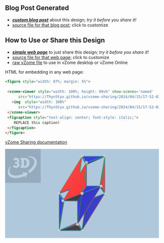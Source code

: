 
## Blog Post Generated

 - [***custom blog post***](<https://ThynStyx.github.io/vzome-sharing/2024/04/15/LO-runcinated-5-cell-with-scenes-17-52-03.html>) about this design; *try it before you share it!*
 - [source file for that blog post](<https://github.com/ThynStyx/vzome-sharing/edit/main/_posts/2024-04-15-LO-runcinated-5-cell-with-scenes-17-52-03.md>); click to customize
 


## How to Use or Share this Design

 - [***simple web page***](<https://ThynStyx.github.io/vzome-sharing/2024/04/15/17-52-03-LO-runcinated-5-cell-with-scenes/>) to just share this design; *try it before you share it!*
 - [source file for that web page](<https://github.com/ThynStyx/vzome-sharing/edit/main/2024/04/15/17-52-03-LO-runcinated-5-cell-with-scenes/index.md>); click to customize
 - [raw vZome file](<https://raw.githubusercontent.com/ThynStyx/vzome-sharing/main/2024/04/15/17-52-03-LO-runcinated-5-cell-with-scenes/LO-runcinated-5-cell-with-scenes.vZome>) to use in vZome desktop or vZome Online
 
 HTML for embedding in any web page:
 ```html
<figure style="width: 87%; margin: 5%">
  
  <vzome-viewer style="width: 100%; height: 60vh" show-scenes='named'
       src="https://ThynStyx.github.io/vzome-sharing/2024/04/15/17-52-03-LO-runcinated-5-cell-with-scenes/LO-runcinated-5-cell-with-scenes.vZome" >
    <img  style="width: 100%"
       src="https://ThynStyx.github.io/vzome-sharing/2024/04/15/17-52-03-LO-runcinated-5-cell-with-scenes/LO-runcinated-5-cell-with-scenes.png" >
  </vzome-viewer>
  <figcaption style="text-align: center; font-style: italic;">
     REPLACE this caption!
  </figcaption>
</figure>

 ```

[vZome Sharing documentation](https://vzome.github.io/vzome/sharing.html#how-it-works)

![Image](<LO-runcinated-5-cell-with-scenes.png>)

